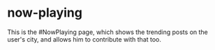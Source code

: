 # now-playing
This is the #NowPlaying page, which shows the trending posts on the user's city, and allows him to contribute with that too.
